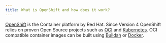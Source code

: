 ```yaml
---
title: What is OpenShift and how does it work?
---
```

[OpenShift](https://docs.openshift.com) is the Container platform by Red Hat. Since Version 4 OpenShift relies on proven Open Source projects such as [OCI](https://opencontainers.org) and [Kubernetes](https://kubernetes.io/). OCI compatible container images can be built using [Buildah](https://buildah.io/) or [Docker](https://www.docker.com/).
